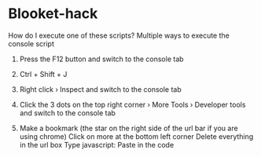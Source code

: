 # Blooket-hack
How do I execute one of these scripts?
Multiple ways to execute the console script
1. Press the F12 button and switch to the console tab

2. Ctrl + Shift + J

3. Right click › Inspect and switch to the console tab

4. Click the 3 dots on the top right corner › More Tools › Developer tools and switch to the console tab

5. Make a bookmark (the star on the right side of the url bar if you are using chrome)
Click on more at the bottom left corner
Delete everything in the url box
Type javascript:
Paste in the code
